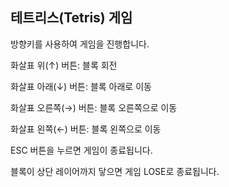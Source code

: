 ## 테트리스(Tetris) 게임


방향키를 사용하여 게임을 진행합니다.

화살표 위(↑) 버튼: 블록 회전

화살표 아래(↓) 버튼: 블록 아래로 이동

화살표 오른쪽(→) 버튼: 블록 오른쪽으로 이동

화살표 왼쪽(←) 버튼: 블록 왼쪽으로 이동


ESC 버튼을 누르면 게임이 종료됩니다.

블록이 상단 레이어까지 닿으면 게임 LOSE로 종료됩니다. 
